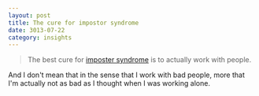 ```yaml
---
layout: post
title: The cure for impostor syndrome
date: 3013-07-22
category: insights
---
```


> The best cure for [imposter syndrome](http://en.wikipedia.org/wiki/Impostor_syndrome) is to actually work with people.

And I don't mean that in the sense that I work with bad people, more that I'm actually not as bad as I thought when I was working alone.
